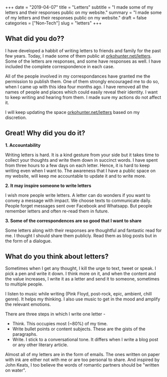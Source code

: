 +++
date = "2019-04-07"
title = "Letters"
subtitle = "I made some of my letters and their responses public on my website."
summary = "I made some of my letters and their responses public on my website."
draft = false
categories = ["Non-Tech"]
slug = "letters"
+++

## What did you do??

I have developed a habbit of writing letters to friends and family for the past few years. Today, I made some of them public at [orkohunter.net/letters](/letters). Some of the letters are responses, and some have responses as well. I have included the complete correspondence in each case.

All of the people involved in my correspondances have granted me the permission to publish them. One of them strongly encouraged me to do so, when I came up with this idea four months ago. I have removed all the names of people and places which could easily reveal their identity. I want to keep writing and hearing from them. I made sure my actions do not affect it.

I will keep updating the space [orkohunter.net/letters](/letters) based on my discretion.

## Great! Why did you do it?

**1. Accountability**

Writing letters is hard. It is a kind gesture from your side but it takes time to collect your thoughts and write them down in succinct words. I have spent from three hours to a few days on each letter. Hence, it is hard to keep writing even when I want to. The awareness that I have a public space on my website, will keep me accountable to update it and to write more.

**2. It may inspire someone to write letters**

I wish more people write letters. A letter can do wonders if you want to convey a message with impact. We choose texts to communicate daily. People forget messages sent over Facebook and Whatsapp. But people remember letters and often re-read them in future.

**3. Some of the correspondences are so good that I want to share**

Some letters along with their responses are thoughtful and fantastic read for me. I thought I should share them publicly. Read them as blog posts but in the form of a dialogue.

## What do you think about letters?

Sometimes when I get any thought, I kill the urge to text, tweet or speak. I pick a pen and write it down. I think more on it, and when the content and the value increases, I write it as a letter and send it to someone, sometimes to multiple people.

I listen to music while writing (Pink Floyd, post-rock, epic, ambient, chill genre). It helps my thinking. I also use music to get in the mood and amplify the relevant emotions.

There are three steps in which I write one letter -

- Think. This occupies most (~80%) of my time.
- Write bullet points or content subjects. These are the gists of the paragraphs.
- Write. I stick to a conversational tone. It differs when I write a blog post or any other literary article.

Almost all of my letters are in the form of emails. The ones written on paper with ink are either not with me or are too personal to share. And inspired by John Keats, I too believe the words of romantic partners should be "written on water".